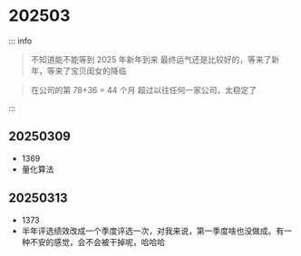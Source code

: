 # 202503

::: info

> 不知道能不能等到 2025 年新年到来 最终运气还是比较好的，等来了新年，等来了宝贝闺女的降临

> 在公司的第 78+36 = 44 个月 超过以往任何一家公司，太稳定了

:::

## 20250309

- 1369
- 量化算法

## 20250313

- 1373
- 半年评选绩效改成一个季度评选一次，对我来说，第一季度啥也没做成。有一种不安的感觉，会不会被干掉呢，哈哈哈
